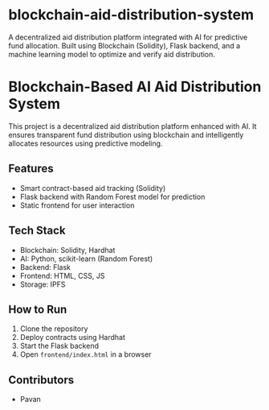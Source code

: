 # blockchain-aid-distribution-system
A decentralized aid distribution platform integrated with AI for predictive fund allocation. Built using Blockchain (Solidity), Flask backend, and a machine learning model to optimize and verify aid distribution.


# Blockchain-Based AI Aid Distribution System

This project is a decentralized aid distribution platform enhanced with AI. It ensures transparent fund distribution using blockchain and intelligently allocates resources using predictive modeling.

## Features
- Smart contract-based aid tracking (Solidity)
- Flask backend with Random Forest model for prediction
- Static frontend for user interaction

## Tech Stack
- Blockchain: Solidity, Hardhat
- AI: Python, scikit-learn (Random Forest)
- Backend: Flask
- Frontend: HTML, CSS, JS
- Storage: IPFS

## How to Run
1. Clone the repository
2. Deploy contracts using Hardhat
3. Start the Flask backend
4. Open `frontend/index.html` in a browser

## Contributors
- Pavan
